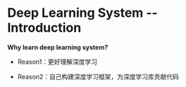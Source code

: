 # Deep Learning System -- Introduction

**Why learn deep learning system?**

- Reason1：更好理解深度学习

- Reason2：自己构建深度学习框架，为深度学习库贡献代码
